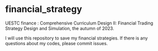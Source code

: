 # financial_strategy

UESTC finance : Comprehensive Curriculum Design II: Financial Trading Strategy Design and Simulation, the autumn of 2023.

I will use this repository to save my financial strategies. If there is any questions about my codes, please commit issues. 
